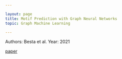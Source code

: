 ```yaml
---

layout: page
title: Motif Prediction with Graph Neural Networks 
topic: Graph Machine Learning 

---
```



Authors: Besta et al.
Year: 2021

[paper](https://arxiv.org/pdf/2106.00761.pdf)


